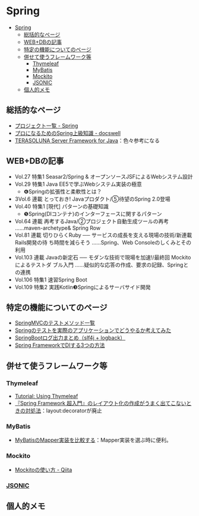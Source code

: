 # Spring

- [Spring](#spring)
  - [総括的なページ](#総括的なページ)
  - [WEB+DBの記事](#webdbの記事)
  - [特定の機能についてのページ](#特定の機能についてのページ)
  - [併せて使うフレームワーク等](#併せて使うフレームワーク等)
    - [Thymeleaf](#thymeleaf)
    - [MyBatis](#mybatis)
    - [Mockito](#mockito)
    - [JSONIC](#jsonic)
  - [個人的メモ](#個人的メモ)

## 総括的なページ

- [プロジェクト一覧 - Spring](https://spring.pleiades.io/projects)
- [プロになるためのSpring上級知識 - docswell](https://www.docswell.com/s/MasatoshiTada/K1XMLK-advanced-spring-for-professionals?utm_source=twitter&utm_medium=social&utm_campaign=singlepage#p1)
- [TERASOLUNA Server Framework for Java](http://terasolunaorg.github.io/guideline/current/ja/)：色々参考になる

## WEB+DBの記事

- Vol.27 特集1 Seasar2/Spring & オープンソースJSFによるWebシステム設計
- Vol.29 特集1 Java EE5で学ぶWebシステム実装の極意
  - ❻Springの拡張性と柔軟性とは？
- 3Vol.6 連載 とっておき! Javaプロダクト/⑤待望のSpring 2.0登場
- Vol.40 特集1 [現代] パターンの基礎知識
  - ❺Spring(DIコンテナ)のインターフェースに関するパターン
- Vol.64 連載 再考するJava/②プロジェクト自動生成ツールの再考 ......maven-archetype& Spring Row
- Vol.81 連載 切りひらくRuby ── サービスの成長を支える現場の技術/新連載 Rails開発の待 ち時間を減らそう ......Spring、Web Consoleのしくみとその利用
- Vol.103 連載 Javaの新定石 ── モダンな技術で現場を加速!/最終回 Mockitoによるテストダ ブル入門 ......疑似的な応答の作成、要求の記録、Springとの連携
- Vol.106 特集1 速習Spring Boot
- Vol.109 特集2 実践Kotlin❸Springによるサーバサイド開発

## 特定の機能についてのページ

- [SpringMVCのテストメソッド一覧](http://sparkling-software.club/pekublog/?page_id=1564)
- [Springのテストを実際のアプリケーションでどうやるか考えてみた](https://qiita.com/suke_masa/items/36d5f70577692575c929)
- [SpringBootログ出力まとめ（slf4j + logback）](https://qiita.com/Masahiro_Uemura1234/items/61a25ce4aa815a9922d6)
- [Spring FrameworkでDIする3つの方法](https://reasonable-code.com/spring-injection-method/)

## 併せて使うフレームワーク等

### Thymeleaf

- [Tutorial: Using Thymeleaf](https://www.thymeleaf.org/doc/tutorials/3.0/usingthymeleaf_ja.html)
- [『Spring Framework 超入門』のレイアウト化の作成がうまく出てこないときの対処法](https://yucatio.hatenablog.com/entry/2022/02/09/225705)：layout:decoratorが廃止

### MyBatis

- [MyBatisのMapper実装を比較する](https://qiita.com/yoshikawaa/items/80e393e863ab08dfcc01)：Mapper実装を選ぶ時に便利。

### Mockito

- [Mockitoの使い方 - Qiita](https://qiita.com/kenRp01/items/c2372df1673c0658383b)

### [JSONIC](https://github.com/hidekatsu-izuno/jsonic)

## 個人的メモ
